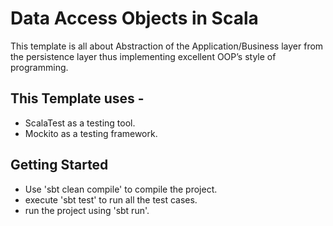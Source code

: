 # Data Access Objects in Scala
This template is all about Abstraction of the Application/Business layer from the persistence layer thus implementing excellent OOP’s style of programming.

## This Template uses -
- ScalaTest as a testing tool.
- Mockito as a testing framework.

## Getting Started
- Use 'sbt clean compile' to compile the project.
- execute 'sbt test' to run all the test cases.
- run the project using 'sbt run'.
